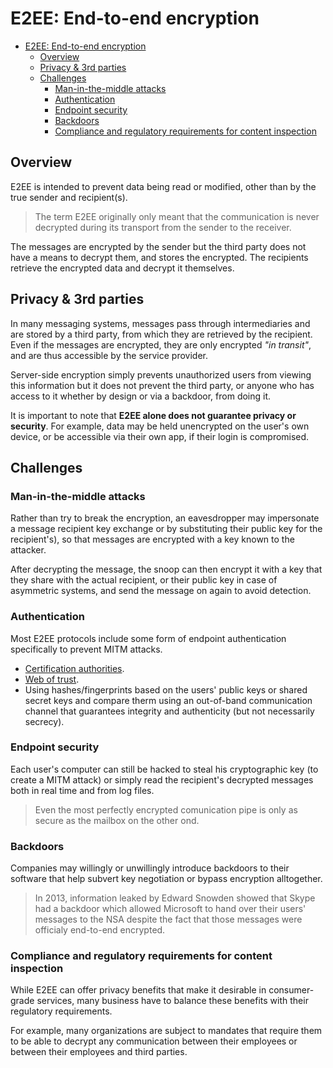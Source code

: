# E2EE: End-to-end encryption

- [E2EE: End-to-end encryption](#e2ee-end-to-end-encryption)
  - [Overview](#overview)
  - [Privacy \& 3rd parties](#privacy--3rd-parties)
  - [Challenges](#challenges)
    - [Man-in-the-middle attacks](#man-in-the-middle-attacks)
    - [Authentication](#authentication)
    - [Endpoint security](#endpoint-security)
    - [Backdoors](#backdoors)
    - [Compliance and regulatory requirements for content inspection](#compliance-and-regulatory-requirements-for-content-inspection)

## Overview

E2EE is intended to prevent data being read or modified, other than by the true sender and recipient(s).

> The term E2EE originally only meant that the communication is never decrypted during its transport from the sender to the receiver.

The messages are encrypted by the sender but the third party does not have a means to decrypt them, and stores the encrypted. The recipients retrieve the encrypted data and decrypt it themselves.

## Privacy & 3rd parties

In many messaging systems, messages pass through intermediaries and are stored by a third party, from which they are retrieved by the recipient. Even if the messages are encrypted, they are only encrypted _"in transit"_, and are thus accessible by the service provider.

Server-side encryption simply prevents unauthorized users from viewing this information but it does not prevent the third party, or anyone who has access to it whether by design or via a backdoor, from doing it.

It is important to note that __E2EE alone does not guarantee privacy or security__. For example, data may be held unencrypted on the user's own device, or be accessible via their own app, if their login is compromised.

## Challenges

### Man-in-the-middle attacks

Rather than try to break the encryption, an eavesdropper may impersonate a message recipient key exchange or by substituting their public key for the recipient's), so that messages are encrypted with a key known to the attacker.

After decrypting the message, the snoop can then encrypt it with a key that they share with the actual recipient, or their public key in case of asymmetric systems, and send the message on again to avoid detection.

### Authentication

Most E2EE protocols include some form of endpoint authentication specifically to prevent MITM attacks.

- [Certification authorities](https://en.wikipedia.org/wiki/Certificate_authority).
- [Web of trust](https://en.wikipedia.org/wiki/Web_of_trust).
- Using hashes/fingerprints based on the users' public keys or shared secret keys and compare therm using an out-of-band communication channel that guarantees integrity and authenticity (but not necessarily secrecy).

### Endpoint security

Each user's computer can still be hacked to steal his cryptographic key (to create a MITM attack) or simply read the recipient's decrypted messages both in real time and from log files.

> Even the most perfectly encrypted comunication pipe is only as secure as the mailbox on the other ond.

### Backdoors

Companies may willingly or unwillingly introduce backdoors to their software that help subvert key negotiation or bypass encryption alltogether.

> In 2013, information leaked by Edward Snowden showed that Skype had a backdoor which allowed Microsoft to hand over their users' messages to the NSA despite the fact that those messages were officialy end-to-end encrypted.

### Compliance and regulatory requirements for content inspection

While E2EE can offer privacy benefits that make it desirable in consumer-grade services, many business have to balance these benefits with their regulatory requirements.

For example, many organizations are subject to mandates that require them to be able to decrypt any communication between their employees or between their employees and third parties.

